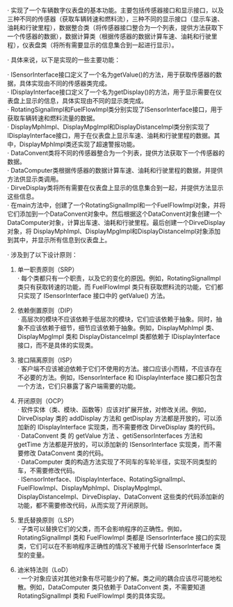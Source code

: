 · 实现了一个车辆数字仪表盘的基本功能。主要包括传感器接口和显示接口，以及三种不同的传感器（获取车辆转速和燃料流），三种不同的显示接口（显示车速、油耗和行驶里程），数据整合类（将传感器接口整合为一个列表，提供方法获取下一个传感器的数据），数据计算类（根据传感器的数据计算车速、油耗和行驶里程），仪表盘类（将所有需要显示的信息集合到一起进行显示）。  

· 具体来说，以下是实现的一些主要功能：  

· ISensorInterface接口定义了一个名为getValue()的方法，用于获取传感器的数据，具体实现由不同的传感器类完成。  
· IDisplayInterface接口定义了一个名为getDisplay()的方法，用于显示需要在仪表盘上显示的信息，具体实现由不同的显示类完成。  
· RotatingSignalImpl和FuelFlowImpl类分别实现了ISensorInterface接口，用于获取车辆转速和燃料流量的数据。  
· DisplayMphImpl、DisplayMpgImpl和DisplayDistanceImpl类分别实现了IDisplayInterface接口，用于在仪表盘上显示车速、油耗和行驶里程的数据。其中，DisplayMphImpl类还实现了超速警报功能。  
· DataConvent类将不同的传感器整合为一个列表，提供方法获取下一个传感器的数据。  
· DataComputer类根据传感器的数据计算车速、油耗和行驶里程的数据，并提供方法供显示类调用。  
· DirveDisplay类将所有需要在仪表盘上显示的信息集合到一起，并提供方法显示这些信息。  
· 在main方法中，创建了一个RotatingSignalImpl和一个FuelFlowImpl对象，并将它们添加到一个DataConvent对象中。然后根据这个DataConvent对象创建一个DataComputer对象，计算出车速、油耗和行驶里程。最后创建一个DirveDisplay对象，将 DisplayMphImpl、DisplayMpgImpl和DisplayDistanceImpl对象添加到其中，并显示所有信息到仪表盘上。  



· 涉及到了以下设计原则：  

1. 单一职责原则（SRP）  
· 每个类都只有一个职责，以及它的变化的原因。例如，RotatingSignalImpl 类只有获取转速的功能，而 FuelFlowImpl 类只有获取燃料流的功能，它们都只实现了 ISensorInterface 接口中的 getValue() 方法。  

2. 依赖倒置原则（DIP）  
· 高层次的模块不应该依赖于低层次的模块，它们应该依赖于抽象。同时，抽象不应该依赖于细节，细节应该依赖于抽象。例如，DisplayMphImpl 类、DisplayMpgImpl 类和 DisplayDistanceImpl 类都依赖于 IDisplayInterface 接口，而不是具体的实现类。  

3. 接口隔离原则（ISP）  
· 客户端不应该被迫依赖于它们不使用的方法。接口应该小而精，不应该存在不必要的方法。例如，ISensorInterface 和 IDisplayInterface 接口都只包含一个方法，它们只暴露了客户端需要的功能。

4. 开闭原则（OCP）  
· 软件实体（类、模块、函数等）应该对扩展开放，对修改关闭。例如，DirveDisplay 类的 addDisplay 方法和 getDisplay 方法都是开放的，可以添加新的 IDisplayInterface 实现类，而不需要修改 DirveDisplay 类的代码。  
· DataConvent 类 的 getValue 方法 、getiSensorInterfaces 方法和 getTime 方法都是开放的，可以添加新的 ISensorInterface 实现类，而不需要修改 DataConvent 类的代码。  
· DataComputer 类的构造方法实现了不同车的车轮半径，实现不同类型的车，不需要修改代码。  
· ISensorInterface、IDisplayInterface、RotatingSignalImpl、FuelFlowImpl、DisplayMphImpl、DisplayMpgImpl、DisplayDistanceImpl、DirveDisplay、DataConvent 这些类的代码添加新的功能，都不需要修改代码，从而实现了开闭原则。  

5. 里氏替换原则（LSP）  
· 子类可以替换它们的父类，而不会影响程序的正确性。例如，RotatingSignalImpl 类和 FuelFlowImpl 类都是 ISensorInterface 接口的实现类，它们可以在不影响程序正确性的情况下被用于代替 ISensorInterface 类型的变量。  

6. 迪米特法则（LoD）  
· 一个对象应该对其他对象有尽可能少的了解。类之间的耦合应该尽可能地松散。例如，DataComputer 类只依赖于 DataConvent 类，不需要知道 RotatingSignalImpl 类和 FuelFlowImpl 类的具体实现。